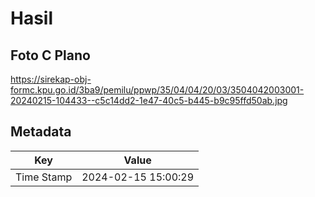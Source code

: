 # Hasil

## Foto C Plano

https://sirekap-obj-formc.kpu.go.id/3ba9/pemilu/ppwp/35/04/04/20/03/3504042003001-20240215-104433--c5c14dd2-1e47-40c5-b445-b9c95ffd50ab.jpg


## Metadata

| Key        | Value               |
| ---------- | ------------------- |
| Time Stamp | 2024-02-15 15:00:29 |



